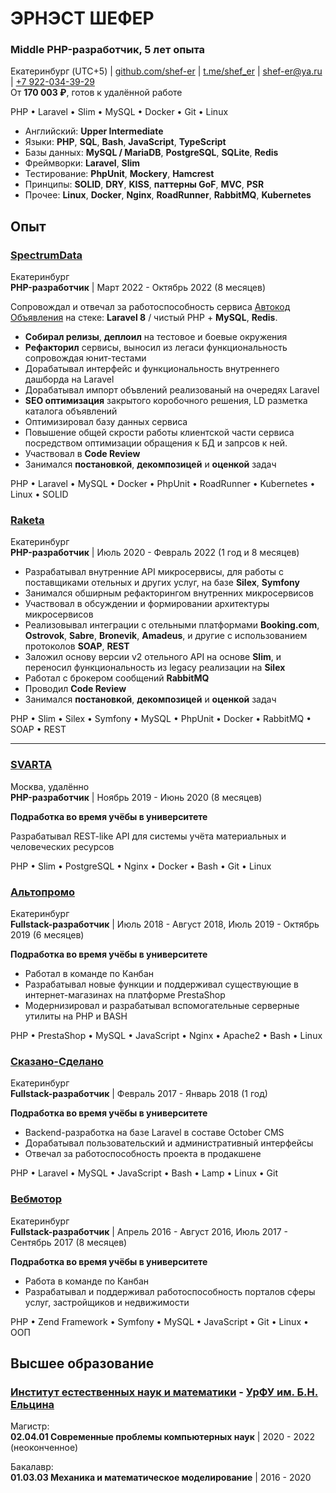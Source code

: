 # ЭРНЭСТ ШЕФЕР

### Middle PHP-разработчик, 5 лет опыта

Екатеринбург (UTC+5) | [github.com/shef-er](https://github.com/shef-er) | [t.me/shef_er](https://t.me/shef_er) | [shef-er@ya.ru](mailto:shef-er@ya.ru) | [+7 922-034-39-29](tel:+79220343929)  
От **170 003 ₽**, готов к удалённой работе

PHP • Laravel • Slim • MySQL • Docker • Git • Linux

- Английский: **Upper Intermediate**
- Языки: **PHP**, **SQL**, **Bash**, **JavaScript**, **TypeScript**
- Базы данных: **MySQL / MariaDB**, **PostgreSQL**, **SQLite**, **Redis**
- Фреймворки: **Laravel**, **Slim** 
- Тестирование: **PhpUnit**, **Mockery**, **Hamcrest**
- Принципы: **SOLID**, **DRY**, **KISS**, **паттерны GoF**, **MVC**, **PSR**
- Прочее: **Linux**, **Docker**, **Nginx**, **RoadRunner**, **RabbitMQ**, **Kubernetes**

## Опыт

### [SpectrumData](https://spectrumdata.ru/)

Екатеринбург  
**PHP-разработчик** | Март 2022 - Октябрь 2022 (8 месяцев)

Сопровождал и отвечал за работоспособность сервиса [Автокод Объявления](https://cars.avtocod.ru/) на стеке: **Laravel 8** / чистый PHP + **MySQL**, **Redis**.

- **Собирал релизы**, **деплоил** на тестовое и боевые окружения
- **Рефакторил** сервисы, выносил из легаси функциональность сопровождая юнит-тестами
- Дорабатывал интерфейс и функциональность внутреннего дашборда на Laravel
- Дорабатывал импорт объвлений реализованый на очередях Laravel
- **SEO оптимизация** закрытого коробочного решения, LD разметка каталога объявлений
- Оптимизировал базу данных сервиса
- Повышение общей скрости работы клиентской части сервиса посредством оптимизации обращения к БД и запрсов к ней. 
- Участвовал в **Code Review**
- Занимался **постановкой**, **декомпозицей** и **оценкой** задач

PHP • Laravel • MySQL • Docker • PhpUnit • RoadRunner • Kubernetes • Linux • SOLID

### [Raketa](https://raketa.travel/)

Екатеринбург  
**PHP-разработчик** | Июль 2020 - Февраль 2022 (1 год и 8 месяцев)

- Разрабатывал внутренние API микросервисы, для работы с поставщиками отельных и других услуг, на базе **Silex**, **Symfony**
- Занимался обширным рефакторингом внутренних микросервисов
- Участвовал в обсуждении и формировании архитектуры микросервисов
- Реализовывал интеграции с отельными платформами **Booking.com**, **Ostrovok**, **Sabre**, **Bronevik**, **Amadeus**, и другие c использованием протоколов **SOAP**, **REST**
- Заложил основу версии v2 отельного API на основе **Slim**, и переносил функциональность из legacy реализации на **Silex** 
- Работал с брокером сообщений **RabbitMQ**
- Проводил **Code Review**
- Занимался **постановкой**, **декомпозицей** и **оценкой** задач

PHP • Slim • Silex • Symfony • MySQL • PhpUnit • Docker • RabbitMQ • SOAP • REST

---

### [SVARTA](https://www.svarta-company.com/)

Москва, удалённо  
**PHP-разработчик** | Ноябрь 2019 - Июнь 2020 (8 месяцев)

**Подработка во время учёбы в университете**

Разрабатывал REST-like API для системы учёта материальных и человеческих ресурсов

PHP • Slim • PostgreSQL • Nginx • Docker • Bash • Git • Linux

### [Альтопромо](https://www.altopromo.com/)

Екатеринбург  
**Fullstack-разработчик** | Июль 2018 - Август 2018, Июль 2019 - Октябрь 2019 (6 месяцев)

**Подработка во время учёбы в университете**

- Работал в команде по Канбан
- Разрабатывал новые функции и поддерживал существующие в интернет-магазинах на платформе PrestaShop
- Модернизировал и разрабатывал вспомогательные серверные утилиты на PHP и BASH

PHP • PrestaShop • MySQL • JavaScript • Nginx • Apache2 • Bash • Linux

### [Сказано-Сделано](http://sdelano.pro/)

Екатеринбург  
**Fullstack-разработчик** | Февраль 2017 - Январь 2018 (1 год)

**Подработка во время учёбы в университете**

- Backend-разработка на базе Laravel в составе October CMS
- Дорабатывал пользовательский и административный интерфейсы
- Отвечал за работоспособность проекта в продакшене

PHP • Laravel • MySQL • JavaScript • Bash • Lamp • Linux • Git

### [Вебмотор](https://webmotor.ru/)

Екатеринбург  
**Fullstack-разработчик** | Апрель 2016 - Август 2016, Июль 2017 - Сентябрь 2017 (8 месяцев)

**Подработка во время учёбы в университете**

- Работа в команде по Канбан
- Разрабатывал и поддерживал работоспособность порталов сферы услуг, застройщиков и недвижимости

PHP • Zend Framework • Symfony • MySQL • JavaScript • Git • Linux • ООП

## Высшее образование

### [Институт естественных наук и математики](https://insma.urfu.ru/) - [УрФУ им. Б.Н. Ельцина](https://urfu.ru/)

Магистр:  
**02.04.01 Современные проблемы компьютерных наук** | 2020 - 2022 (неоконченное)  

Бакалавр:  
**01.03.03 Механика и математическое моделирование** | 2016 - 2020
